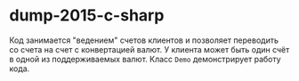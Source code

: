 ﻿# dump-2015-c-sharp

Код занимается "ведением" счетов клиентов и позволяет переводить со счета на счет с конвертацией валют. У клиента может быть один счёт в одной из поддерживаемых валют.
Класс `Demo` демонстрирует работу кода.
